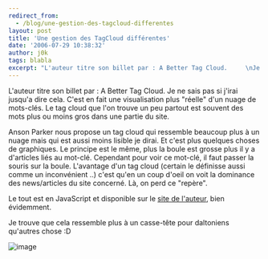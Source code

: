 ```yaml
---
redirect_from:
  - /blog/une-gestion-des-tagcloud-differentes
layout: post
title: 'Une gestion des TagCloud différentes'
date: '2006-07-29 10:38:32'
author: j0k
tags: blabla
excerpt: "L'auteur titre son billet par : A Better Tag Cloud.     \nJe ne sais pas si j'irai jusqu'a dire cela. C'est en fait une visualisation plus &quot;réelle&quot; d'un nuage de mots-clés. Le tag cloud que l'on trouve un peu partout est souvent des mots plus ou moins gros dans une partie du site.  \n  \nAnson Parker nous propose un tag cloud qui ressemble      …"
---
```


L'auteur titre son billet par : A Better Tag Cloud.
Je ne sais pas si j'irai jusqu'a dire cela. C'est en fait une visualisation plus &quot;réelle&quot; d'un nuage de mots-clés. Le tag cloud que l'on trouve un peu partout est souvent des mots plus ou moins gros dans une partie du site.

Anson Parker nous propose un tag cloud qui ressemble beaucoup plus à un nuage mais qui est aussi moins lisible je dirai. Et c'est plus quelques choses de graphiques. Le principe est le même, plus la boule est grosse plus il y a d'articles liés au mot-clé. Cependant pour voir ce mot-clé, il faut passer la souris sur la boule.   L'avantage d'un tag cloud (certain le définisse aussi comme un inconvénient ..) c'est qu'en un coup d'oeil on voit la dominance des news/articles du site concerné. Là, on perd ce &quot;repère&quot;.

Le tout est en JavaScript et disponible sur le [site de l'auteur](http://phasetwo.org/post/a-better-tag-cloud.html), bien évidemment.

Je trouve que cela ressemble plus à un casse-tête pour daltoniens qu'autres chose :D

 ![image](http://www.j0k3r.net/img/news/tagcloud.gif)
